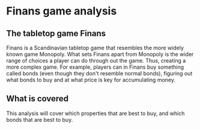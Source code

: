 # Finans game analysis
## The tabletop game Finans
Finans is a Scandinavian tabletop game that resembles the more widely known game Monopoly. What sets Finans apart from Monopoly is the wider range of choices a player can do through out the game. Thus, creating a more complex game. For example, players can in Finans buy something called bonds (even though they don't resemble normal bonds), figuring out what bonds to buy and at what price is key for accumulating money.

## What is covered
This analysis will cover which properties that are best to buy, and which bonds that are best to buy.

